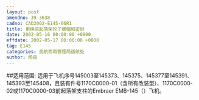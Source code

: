 ```yaml
---
layout: post
amendno: 39-3638
cadno: CAD2002-E145-06R1
title: 更换前起落架轮子螺帽和密封
date: 2002-05-16 00:00:00 +0800
effdate: 2002-05-17 00:00:00 +0800
tag: E145
categories: 民航西南管理局适航处
author: 杨爽
---
```


##适用范围:
适用于飞机序号145003至145373、145375、145377至145391、145393至145408，且装有件号1170C0000-01（含所有改装型）、1170C0000-02或1170C0000-03前起落架支柱的Embraer EMB-145（）飞机。

